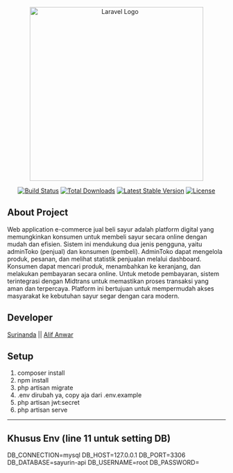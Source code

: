 <p align="center"><a href="https://laravel.com" target="_blank"><img src="https://raw.githubusercontent.com/laravel/art/master/logo-lockup/5%20SVG/2%20CMYK/1%20Full%20Color/laravel-logolockup-cmyk-red.svg" width="400" alt="Laravel Logo"></a></p>

<p align="center">
<a href="https://github.com/laravel/framework/actions"><img src="https://github.com/laravel/framework/workflows/tests/badge.svg" alt="Build Status"></a>
<a href="https://packagist.org/packages/laravel/framework"><img src="https://img.shields.io/packagist/dt/laravel/framework" alt="Total Downloads"></a>
<a href="https://packagist.org/packages/laravel/framework"><img src="https://img.shields.io/packagist/v/laravel/framework" alt="Latest Stable Version"></a>
<a href="https://packagist.org/packages/laravel/framework"><img src="https://img.shields.io/packagist/l/laravel/framework" alt="License"></a>
</p>

## About Project
Web application e-commerce jual beli sayur adalah platform digital yang memungkinkan konsumen untuk membeli sayur secara online dengan mudah dan efisien. Sistem ini mendukung dua jenis pengguna, yaitu adminToko (penjual) dan konsumen (pembeli). AdminToko dapat mengelola produk, pesanan, dan melihat statistik penjualan melalui dashboard. Konsumen dapat mencari produk, menambahkan ke keranjang, dan melakukan pembayaran secara online. Untuk metode pembayaran, sistem terintegrasi dengan Midtrans untuk memastikan proses transaksi yang aman dan terpercaya. Platform ini bertujuan untuk mempermudah akses masyarakat ke kebutuhan sayur segar dengan cara modern.


## Developer

<a href="https://github.com/surinanda99">Surinanda</a> ||
<a href="https://github.com/Hypes-Astro">Alif Anwar</a>

## Setup
1. composer install
2. npm install
3. php artisan migrate
4. .env dirubah ya, copy aja dari .env.example
5. php artisan jwt:secret
6. php artisan serve
---
## Khusus Env (line 11 untuk setting DB)

DB_CONNECTION=mysql
DB_HOST=127.0.0.1
DB_PORT=3306
DB_DATABASE=sayurin-api
DB_USERNAME=root
DB_PASSWORD=
